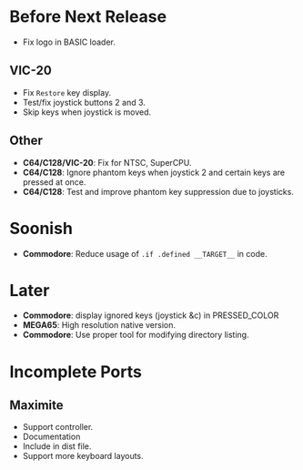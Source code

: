 # Before Next Release

- Fix logo in BASIC loader.
 
## VIC-20

- Fix `Restore` key display.
- Test/fix joystick buttons 2 and 3.
- Skip keys when joystick is moved.

## Other

- **C64/C128/VIC-20**: Fix for NTSC, SuperCPU.
- **C64/C128**: Ignore phantom keys when joystick 2 and certain keys are pressed at once.
- **C64/C128**: Test and improve phantom key suppression due to joysticks.

# Soonish

- **Commodore**: Reduce usage of `.if .defined __TARGET__` in code.

# Later

- **Commodore**: display ignored keys (joystick &c) in PRESSED_COLOR
- **MEGA65**: High resolution native version.
- **Commodore**: Use proper tool for modifying directory listing.

# Incomplete Ports

## Maximite

- Support controller.
- Documentation
- Include in dist file.
- Support more keyboard layouts.
